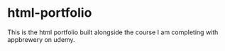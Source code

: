 # html-portfolio
This is the html portfolio built alongside the course I am completing with appbrewery on udemy.
